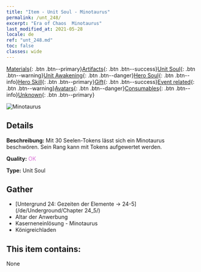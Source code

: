 ```yaml
---
title: "Item - Unit Soul - Minotaurus"
permalink: /unt_248/
excerpt: "Era of Chaos  Minotaurus"
last_modified_at: 2021-05-28
locale: de
ref: "unt_248.md"
toc: false
classes: wide
---
```

 [Materials](/ItemsDE/){: .btn .btn--primary}[Artifacts](/ItemsDE/Artifacts/){: .btn .btn--success}[Unit Soul](/ItemsDE/UnitSoul/){: .btn .btn--warning}[Unit Awakening](/ItemsDE/UnitAwakening/){: .btn .btn--danger}[Hero Soul](/ItemsDE/HeroSoul/){: .btn .btn--info}[Hero Skill](/ItemsDE/HeroSkill/){: .btn .btn--primary}[Gift](/ItemsDE/Gift/){: .btn .btn--success}[Event related](/ItemsDE/Events/){: .btn .btn--warning}[Avatars](/ItemsDE/Avatars/){: .btn .btn--danger}[Consumables](/ItemsDE/Consumables/){: .btn .btn--info}[Unknown](/ItemsDE/Unknown/){: .btn .btn--primary}

 ![Minotaurus](/images/u/ti_niutouguai.jpg)

## Details
 **Beschreibung:** Mit 30 Seelen-Tokens lässt sich ein Minotaurus beschwören. Sein Rang kann mit Tokens aufgewertet werden.

 **Quality:** <span style="color: #DA70D6">OK</span>

 **Type:** Unit Soul

## Gather

*    [Untergrund 24: Gezeiten der Elemente -> 24-5](/de/Underground/Chapter 24_5/) 
*    Altar der Anwerbung 
*    Kaserneneinlösung - Minotaurus 
*    Königreichladen 

## This item contains:

  None

